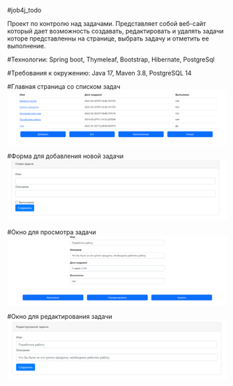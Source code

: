 #job4j_todo

Проект по контролю над задачами.
Представляет собой веб-сайт который дает возможность создавать, редактировать 
и удалять задачи которе представленны на странице, выбрать задачу и отметить ее выполнение.

#Технологии:
Spring boot, Thymeleaf, Bootstrap, Hibernate, PostgreSql

#Требования к окружению:
Java 17, Maven 3.8, PostgreSQL 14

#Главная страница со списком задач
![image](src/main/resources/static/Главная.PNG)

#Форма для добавления новой задачи
![image](src/main/resources/static/Добавить.PNG)

#Окно для просмотра задачи
![image](src/main/resources/static/Задача.PNG)

#Окно для редактирования задачи
![image](src/main/resources/static/Редактировать.PNG)